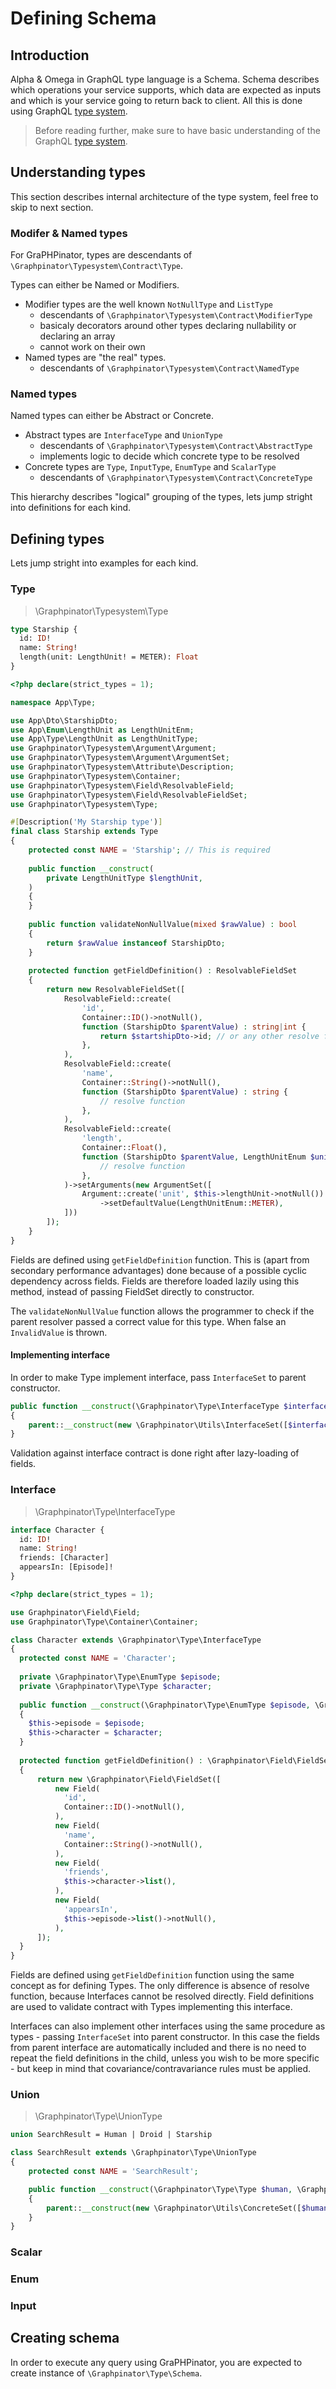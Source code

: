 # Defining Schema

## Introduction

Alpha & Omega in GraphQL type language is a Schema. Schema describes which operations your service supports, which data are expected as inputs and which is your service going to return back to client. All this is done using GraphQL [type system](https://graphql.org/learn/schema/).

> Before reading further, make sure to have basic understanding of the GraphQL [type system](https://graphql.org/learn/schema/).

## Understanding types

This section describes internal architecture of the type system, feel free to skip to next section.

### Modifer & Named types

For GraPHPinator, types are descendants of `\Graphpinator\Typesystem\Contract\Type`.

Types can either be Named or Modifiers. 
- Modifier types are the well known `NotNullType` and `ListType`
  - descendants of `\Graphpinator\Typesystem\Contract\ModifierType`
  - basicaly decorators around other types declaring nullability or declaring an array
  - cannot work on their own
- Named types are "the real" types.
  - descendants of `\Graphpinator\Typesystem\Contract\NamedType`

### Named types

Named types can either be Abstract or Concrete.
- Abstract types are `InterfaceType` and `UnionType`
  - descendants of `\Graphpinator\Typesystem\Contract\AbstractType`
  - implements logic to decide which concrete type to be resolved
- Concrete types are `Type`, `InputType`, `EnumType` and `ScalarType`
  - descendants of `\Graphpinator\Typesystem\Contract\ConcreteType`

This hierarchy describes "logical" grouping of the types, lets jump stright into definitions for each kind.

## Defining types

Lets jump stright into examples for each kind.

### Type

> \Graphpinator\Typesystem\Type

```graphql
type Starship {
  id: ID!
  name: String!
  length(unit: LengthUnit! = METER): Float
}
```

```php
<?php declare(strict_types = 1);

namespace App\Type;

use App\Dto\StarshipDto;
use App\Enum\LengthUnit as LengthUnitEnm;
use App\Type\LengthUnit as LengthUnitType;
use Graphpinator\Typesystem\Argument\Argument;
use Graphpinator\Typesystem\Argument\ArgumentSet;
use Graphpinator\Typesystem\Attribute\Description;
use Graphpinator\Typesystem\Container;
use Graphpinator\Typesystem\Field\ResolvableField;
use Graphpinator\Typesystem\Field\ResolvableFieldSet;
use Graphpinator\Typesystem\Type;

#[Description('My Starship type')]
final class Starship extends Type
{
    protected const NAME = 'Starship'; // This is required
  
    public function __construct(
        private LengthUnitType $lengthUnit,
    )
    {
    }
  
    public function validateNonNullValue(mixed $rawValue) : bool
    {
        return $rawValue instanceof StarshipDto;
    }
    
    protected function getFieldDefinition() : ResolvableFieldSet
    {
        return new ResolvableFieldSet([
            ResolvableField::create(
                'id', 
                Container::ID()->notNull(), 
                function (StarshipDto $parentValue) : string|int {
                    return $startshipDto->id; // or any other resolve function
                },
            ),
            ResolvableField::create(
                'name', 
                Container::String()->notNull(), 
                function (StarshipDto $parentValue) : string {
                    // resolve function
                },
            ),
            ResolvableField::create(
                'length', 
                Container::Float(), 
                function (StarshipDto $parentValue, LengthUnitEnum $unit) : ?float {
                    // resolve function
                },
            )->setArguments(new ArgumentSet([
                Argument::create('unit', $this->lengthUnit->notNull())
                    ->setDefaultValue(LengthUnitEnum::METER),
            ]))
        ]);
    } 
}
```

Fields are defined using `getFieldDefinition` function. This is (apart from secondary performance advantages) done because of a possible cyclic dependency across fields. Fields are therefore loaded lazily using this method, instead of passing FieldSet directly to constructor.

The `validateNonNullValue` function allows the programmer to check if the parent resolver passed a correct value for this type. When false an `InvalidValue` is thrown.

#### Implementing interface

In order to make Type implement interface, pass `InterfaceSet` to parent constructor.

```php
public function __construct(\Graphpinator\Type\InterfaceType $interfaceType)
{
    parent::__construct(new \Graphpinator\Utils\InterfaceSet([$interfaceType]));
}
```

Validation against interface contract is done right after lazy-loading of fields.

### Interface

> \Graphpinator\Type\InterfaceType

```graphql
interface Character {
  id: ID!
  name: String!
  friends: [Character]
  appearsIn: [Episode]!
}
```

```php
<?php declare(strict_types = 1);

use Graphpinator\Field\Field;
use Graphpinator\Type\Container\Container;

class Character extends \Graphpinator\Type\InterfaceType
{
  protected const NAME = 'Character';
  
  private \Graphpinator\Type\EnumType $episode;
  private \Graphpinator\Type\Type $character;
  
  public function __construct(\Graphpinator\Type\EnumType $episode, \Graphpinator\Type\Type $character)
  {
    $this->episode = $episode;
    $this->character = $character;
  }
  
  protected function getFieldDefinition() : \Graphpinator\Field\FieldSet
  {
      return new \Graphpinator\Field\FieldSet([
          new Field(
            'id', 
            Container::ID()->notNull(), 
          ),
          new Field(
            'name', 
            Container::String()->notNull(), 
          ),
          new Field(
            'friends', 
            $this->character->list(),
          ),
          new Field(
            'appearsIn', 
            $this->episode->list()->notNull(),
          ),
      ]);
  } 
}
```

Fields are defined using `getFieldDefinition` function using the same concept as for defining Types. The only difference is absence of resolve function, because Interfaces cannot be resolved directly. Field definitions are used to validate contract with Types implementing this interface.

Interfaces can also implement other interfaces using the same procedure as types - passing `InterfaceSet` into parent constructor.
In this case the fields from parent interface are automatically included and there is no need to repeat the field definitions in the child, unless you wish to be more specific - but keep in mind that covariance/contravariance rules must be applied.

### Union

> \Graphpinator\Type\UnionType

```graphql
union SearchResult = Human | Droid | Starship
```

```php
class SearchResult extends \Graphpinator\Type\UnionType
{
    protected const NAME = 'SearchResult';

    public function __construct(\Graphpinator\Type\Type $human, \Graphpinator\Type\Type $droid, \Graphpinator\Type\Type $starship)
    {
        parent::__construct(new \Graphpinator\Utils\ConcreteSet([$human, $droid, $starship]));
    }
}
```

### Scalar

### Enum

### Input


## Creating schema

In order to execute any query using GraPHPinator, you are expected to create instance of `\Graphpinator\Type\Schema`.
